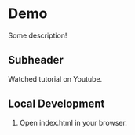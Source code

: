 # Demo

Some description!


## Subheader

Watched tutorial on Youtube.

## Local Development

1. Open index.html in your browser.
